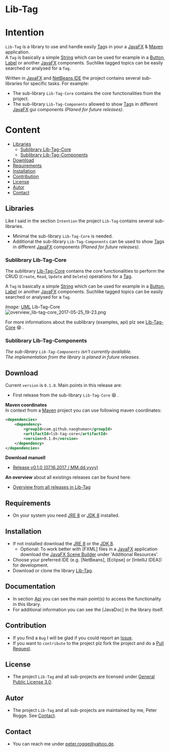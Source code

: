 Lib-Tag
===



Intention
===

`Lib-Tag` is a library to use and handle easily [Tag]s in your a [JavaFX] &amp; 
[Maven] application.  
A `Tag` is basically a simple [String] which can be used for example in a [Button], 
[Label] or another [JavaFX] components. Suchlike tagged topics can be easily searched 
or analysed for a `Tag`.

Written in [JavaFX] and [NetBeans IDE] the project contains several sub-libraries 
for specific tasks. For example:
* The sub-library `Lib-Tag-Core` contains the core functionalities from the project.
* The sub-library `Lib-Tag-Components` allowed to show [Tag]s in different [JavaFX] 
  gui components _(Planed for future releases)_.



Content
===

* [Libraries](#Libraries)
    * [Sublibrary Lib-Tag-Core](#LiTaCor)
    * [Sublibrary Lib-Tag-Components](#LiTaCom)
* [Download](#Download)
* [Requirements](#Requirements)
* [Installation](#Installation)
* [Contribution](#Contribution)
* [License](#License)
* [Autor](#Autor)
* [Contact](#Contact)



Libraries<a name="Libraries" />
---

Like I said in the section `Intention` the project `Lib-Tag` contains several 
sub-libraries.
* Minimal the sub-library `Lib-Tag-Core` is needed.
* Additional the sub-library `Lib-Tag-Components` can be used to show [Tag]s in 
  different [JavaFX] components _(Planed for future releases)_.


### Sublibrary Lib-Tag-Core<a name="LiTaCor" />

The sublibrary [Lib-Tag-Core] contains the core functionalities to perform the 
CRUD (`Create`, `Read`, `Update` and `Delete`) operations for a [Tag].

A `Tag` is basically a simple [String] which can be used for example in a [Button], 
[Label] or another [JavaFX] components. Suchlike tagged topics can be easily 
searched or analysed for a `Tag`.

_Image:_ [UML] Lib-Tag-Core  
![overview_lib-tag-core_2017-05-25_19-23.png][overview_lib-tag-core_2017-05-25_19-23]

For more informations about the sublibrary (examples, api) plz see [Lib-Tag-Core] :smile: .


### Sublibrary Lib-Tag-Components<a name="LiTaCom" />

_The sub-library `Lib-Tag-Components` isn't currently available.  
The implementation from the library is planed in future releases._

Download<a name="Download" />
---

Current `version` is `0.1.0`. Main points in this release are:
* First release from the sub-library `Lib-Tag-Core` :smile: .

**Maven coordinates**  
In context from a [Maven] project you can use following maven coordinates: 
```xml
<dependencies>
    <dependency>
        <groupId>com.github.naoghuman</groupId>
        <artifactId>lib-tag-core</artifactId>
        <version>0.1.0</version>
    </dependency>
</dependencies>
```

**Download manuell**
* [Release v0.1.0 (07.16.2017 / MM.dd.yyyy)]

**An overview** about all existings releases can be found here:
* [Overview from all releases in Lib-Tag]



Requirements<a name="Requirements" />
---

* On your system you need [JRE 8] or [JDK 8] installed.



Installation<a name="Installation" />
---

* If not installed download the [JRE 8] or the [JDK 8].
  * Optional: To work better with [FXML] files in a [JavaFX] application download 
    the [JavaFX Scene Builder] under 'Additional Resources'.
* Choose your preferred IDE (e.g. [NetBeans], [Eclipse] or [IntelliJ IDEA]) for 
  development.
* Download or clone the library [Lib-Tag].



Documentation<a name="Documentation" />
---

* In section [Api](#Api) you can see the main point(s) to access the functionality 
  in this library.
* For additional information you can see the [JavaDoc] in the library itself.



Contribution<a name="Contribution" />
---

* If you find a `Bug` I will be glad if you could report an [Issue].
* If you want to `contribute` to the project plz fork the project and do a [Pull Request].



License<a name="License" />
---

* The project `Lib-Tag` and all sub-projects are licensed under [General Public License 3.0].



Autor<a name="Autor" />
---

* The project `Lib-Tag` and all sub-projects are maintained by me, Peter Rogge. 
  See [Contact](#Contact).



Contact<a name="Contact" />
---

* You can reach me under <peter.rogge@yahoo.de>.



[//]: # (Images)
[overview_lib-tag-core_2017-05-25_19-23]:https://cloud.githubusercontent.com/assets/8161815/26462105/c35caf22-417f-11e7-9831-fd6fadda85cb.png



[//]: # (Links)
[Button]:https://docs.oracle.com/javase/8/javafx/api/javafx/scene/control/Button.html
[General Public License 3.0]:http://www.gnu.org/licenses/gpl-3.0.en.html
[Issue]:https://github.com/Naoghuman/lib-tag/issues
[JavaFX]:http://docs.oracle.com/javase/8/javase-clienttechnologies.htm
[JavaFX Scene Builder]:http://gluonhq.com/labs/scene-builder/
[JDK 8]:http://www.oracle.com/technetwork/java/javase/downloads/jdk8-downloads-2133151.html
[JRE 8]:http://www.oracle.com/technetwork/java/javase/downloads/jre8-downloads-2133155.html
[Label]:https://docs.oracle.com/javase/8/javafx/api/javafx/scene/control/Label.html
[Lib-Tag]:https://github.com/Naoghuman/lib-tag
[Lib-Tag-Core]:https://github.com/Naoghuman/lib-tag/tree/master/lib-tag-core
[Maven]:http://maven.apache.org/
[NetBeans IDE]:https://netbeans.org/
[Overview from all releases in Lib-Tag]:https://github.com/Naoghuman/lib-tag/releases
[Pull Request]:https://help.github.com/articles/using-pull-requests
[Release v0.1.0 (07.16.2017 / MM.dd.yyyy)]:https://github.com/Naoghuman/lib-tag/releases/tag/v0.1.0
[String]:https://docs.oracle.com/javase/8/docs/api/java/lang/String.html
[Tag]:https://github.com/Naoghuman/lib-tag/blob/master/lib-tag-core/src/main/java/com/github/naoghuman/lib/tag/core/Tag.java
[UML]:https://en.wikipedia.org/wiki/Unified_Modeling_Language
